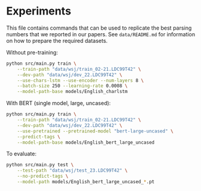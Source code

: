 # Experiments

This file contains commands that can be used to replicate the best parsing numbers that we reported in our papers. See `data/README.md` for information on how to prepare the required datasets.

Without pre-training:

```bash
python src/main.py train \
    --train-path "data/wsj/train_02-21.LDC99T42" \
    --dev-path "data/wsj/dev_22.LDC99T42" \
    --use-chars-lstm --use-encoder --num-layers 8 \
    --batch-size 250 --learning-rate 0.0008 \
    --model-path-base models/English_charlstm
```

With BERT (single model, large, uncased):

```bash
python src/main.py train \
    --train-path "data/wsj/train_02-21.LDC99T42" \
    --dev-path "data/wsj/dev_22.LDC99T42" \
    --use-pretrained --pretrained-model "bert-large-uncased" \
    --predict-tags \
    --model-path-base models/English_bert_large_uncased
```

To evaluate:

```bash
python src/main.py test \
    --test-path "data/wsj/test_23.LDC99T42" \
    --no-predict-tags \
    --model-path models/English_bert_large_uncased_*.pt
```
